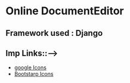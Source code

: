 # Online DocumentEditor
## Framework used : Django

## Imp Links::-->
<ul>
  <li>
    <a href="https://fonts.google.com/icons?icon.query=align"> google Icons</a>
  </li>
  <li>
    <a href="https://useiconic.com/open"> Bootstarp Icons</a>
  </li>
</ul>

